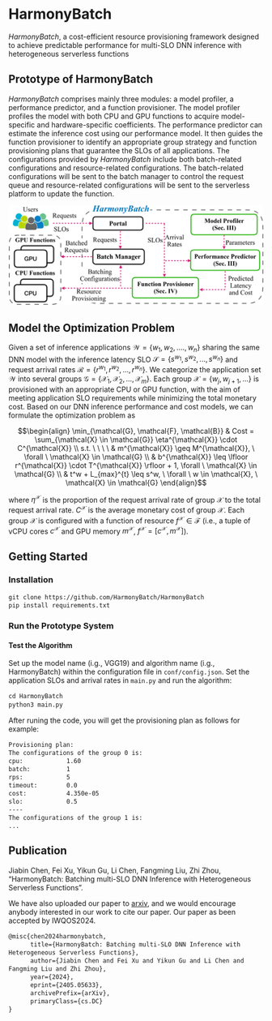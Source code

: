 # HarmonyBatch

_HarmonyBatch_, a cost-efficient resource provisioning framework designed to achieve predictable performance for multi-SLO DNN inference with heterogeneous serverless functions

## Prototype of HarmonyBatch
_HarmonyBatch_  comprises mainly three modules: a model profiler, a performance predictor, and a function provisioner. The model profiler profiles the model with both CPU and GPU functions to acquire model-specific and hardware-specific coefficients. The performance predictor can estimate the inference cost using our performance model. It then guides the function provisioner to identify an appropriate group strategy and function provisioning plans that guarantee the SLOs of all applications. The configurations provided by _HarmonyBatch_ include both batch-related configurations and resource-related configurations. The batch-related configurations will be sent to the batch manager to control the request queue and resource-related configurations will be sent to the serverless platform to update the function. 

![](images/framework.png)


## Model the Optimization Problem
Given a set of inference applications 
$` \mathcal{W} = \{ w_{1}, w_{2}, ...., w_{n} \} `$ sharing the same DNN model with the inference latency SLO $`\mathcal{S} = \{ s^{w_1}, s^{w_2}, ..., s^{w_n} \}`$ and request arrival rates $`\mathcal{R} = \{ r^{w_1}, r^{w_2}, ..., r^{w_n} \}`$. We categorize the application set $\mathcal{W}$ into several groups $`\mathcal{G} = \{ \mathcal{X}_{1}, \mathcal{X}_{2}, ..., \mathcal{X}_{m} \}`$. Each group $`\mathcal{X} = \{w_{j}, w_{j+1}, ...\}`$ is provisioned with an appropriate CPU or GPU function, with the aim of meeting application SLO requirements while minimizing the total monetary cost. 
Based on our DNN inference performance and cost models, we can formulate the optimization problem as

```math
\begin{align}
    \min_{\mathcal{G}, \mathcal{F}, \mathcal{B}}  & Cost = \sum_{\mathcal{X} \in \mathcal{G}} \eta^{\mathcal{X}} \cdot C^{\mathcal{X}} \\
    s.t. \ \ \ \ 
    &  m^{\mathcal{X}} \geq M^{\mathcal{X}}, \  \forall \ \mathcal{X} \in \mathcal{G} \\
    & b^{\mathcal{X}} \leq \lfloor r^{\mathcal{X}} \cdot T^{\mathcal{X}} \rfloor + 1, \forall \ \mathcal{X} \in \mathcal{G} \\
    &  t^w + L_{max}^{t} \leq s^w, \  \forall \ w \in \mathcal{X}, \ \mathcal{X} \in \mathcal{G}
\end{align}
```
where $\eta^{\mathcal{X}}$ is the proportion of the request arrival rate of group $\mathcal{X}$ to the total request arrival rate. $C^{\mathcal{X}}$ is the average monetary cost of group $\mathcal{X}$.
Each group $\mathcal{X}$ is configured with a function of resource $f^{\mathcal{X}} \in \mathcal{F}$ (i.e., a tuple of vCPU cores $c^{\mathcal{X}}$ and GPU memory $m^{\mathcal{X}}$, $f^{\mathcal{X}} = [c^{\mathcal{X}}, m^{\mathcal{X}}]$).

## Getting Started

### Installation
```shell
git clone https://github.com/HarmonyBatch/HarmonyBatch
pip install requirements.txt
```

### Run the Prototype System

#### Test the Algorithm

Set up the model name (i.g., VGG19) and algorithm name (i.g., HarmonyBatch) within the configuration file in `conf/config.json`.
Set the application SLOs and arrival rates in `main.py` and run the algorithm: 
```python
cd HarmonyBatch
python3 main.py
```
After runing the code, you will get the provisioning plan as follows for example:
```
Provisioning plan:
The configurations of the group 0 is:
cpu:            1.60
batch:          1
rps:            5
timeout:        0.0
cost:           4.350e-05
slo:            0.5
----
The configurations of the group 1 is:
...
```


## Publication

Jiabin Chen, Fei Xu, Yikun Gu, Li Chen, Fangming Liu, Zhi Zhou, “HarmonyBatch: Batching multi-SLO DNN Inference with Heterogeneous Serverless Functions”.

We have also uploaded our paper to [arxiv](http://arxiv.org/abs/2405.05633), and we would encourage anybody interested in our work to cite our paper. Our paper as been accepted by IWQOS2024.

```
@misc{chen2024harmonybatch,
      title={HarmonyBatch: Batching multi-SLO DNN Inference with Heterogeneous Serverless Functions}, 
      author={Jiabin Chen and Fei Xu and Yikun Gu and Li Chen and Fangming Liu and Zhi Zhou},
      year={2024},
      eprint={2405.05633},
      archivePrefix={arXiv},
      primaryClass={cs.DC}
}
```

